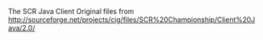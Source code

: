 The SCR Java Client
Original files from http://sourceforge.net/projects/cig/files/SCR%20Championship/Client%20Java/2.0/
